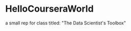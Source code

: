 HelloCourseraWorld
==================

a small rep for class titled: "The Data Scientist's Toolbox" 
